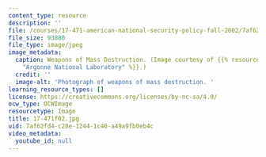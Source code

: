 ```yaml
---
content_type: resource
description: ''
file: /courses/17-471-american-national-security-policy-fall-2002/7af62fd4c28e12441c46a49a9fb0eb4c_17-471f02.jpg
file_size: 93880
file_type: image/jpeg
image_metadata:
  caption: Weapons of Mass Destruction. (Image courtesy of {{% resource_link "76026a0d-f183-4518-b802-a907225e026b"
    "Argonne National Laboratory" %}}.)
  credit: ''
  image-alt: 'Photograph of weapons of mass destruction. '
learning_resource_types: []
license: https://creativecommons.org/licenses/by-nc-sa/4.0/
ocw_type: OCWImage
resourcetype: Image
title: 17-471f02.jpg
uid: 7af62fd4-c28e-1244-1c46-a49a9fb0eb4c
video_metadata:
  youtube_id: null
---
```

